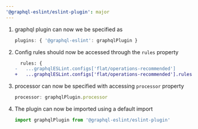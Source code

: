 ```yaml
---
'@graphql-eslint/eslint-plugin': major
---
```


1. graphql plugin can now we be specified as

    ```js
    plugins: { '@graphql-eslint': graphqlPlugin }
    ```

1. Config rules should now be accessed through the `rules` property

    ```diff
      rules: {
    -   ...graphqlESLint.configs['flat/operations-recommended']
    +   ...graphqlESLint.configs['flat/operations-recommended'].rules
    ```

1. processor can now be specified with accessing `processor` property

    ```js
    processor: graphqlPlugin.processor
    ```

1. The plugin can now be imported using a default import

    ```js
    import graphqlPlugin from '@graphql-eslint/eslint-plugin'
    ```
